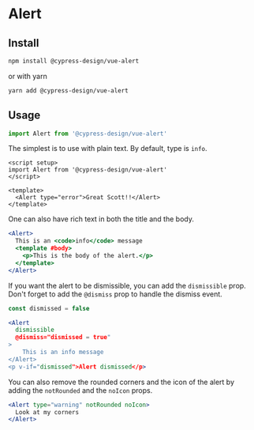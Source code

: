 # Alert

## Install

```bash
npm install @cypress-design/vue-alert
```

or with yarn

```bash
yarn add @cypress-design/vue-alert
```

## Usage

```ts
import Alert from '@cypress-design/vue-alert'
```

The simplest is to use with plain text. By default, type is `info`.

```vue live
<script setup>
import Alert from '@cypress-design/vue-alert'
</script>

<template>
  <Alert type="error">Great Scott!!</Alert>
</template>
```

One can also have rich text in both the title and the body.

```jsx live
<Alert>
  This is an <code>info</code> message
  <template #body>
    <p>This is the body of the alert.</p>
  </template>
</Alert>
```

If you want the alert to be dismissible, you can add the `dismissible` prop. Don't forget to add the `@dismiss` prop to handle the dismiss event.

```jsx live
const dismissed = false

<Alert
  dismissible
  @dismiss="dismissed = true"
>
	This is an info message
</Alert>
<p v-if="dismissed">Alert dismissed</p>
```

You can also remove the rounded corners and the icon of the alert by adding the `notRounded` and the `noIcon` props.

```jsx live
<Alert type="warning" notRounded noIcon>
  Look at my corners
</Alert>
```
